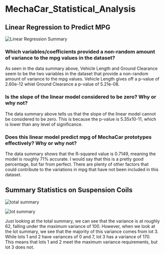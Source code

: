 # MechaCar_Statistical_Analysis
## Linear Regression to Predict MPG

![Linear Regression Summary](https://user-images.githubusercontent.com/115501756/219247893-ecfb5fae-0eb9-4ecd-bd2e-5836d957defc.png)

### Which variables/coefficients provided a non-random amount of variance to the mpg values in the dataset?
As seen in the data summary above, Vehicle Length and Ground Clearance seem to be the two variables in the dataset that provide a non-random amount of variance to the mpg values. Vehicle Length gives off a p-value of 2.60e-12 whiel Ground Clearance a p-value of 5.21e-08.
### Is the slope of the linear model considered to be zero? Why or why not?
The data summary above tells us that the slope of the linear model cannot be considered to be zero. This is because the p-value is 5.35x10-11, which is lower than any level of significance. 
### Does this linear model predict mpg of MechaCar prototypes effectively? Why or why not?
The data summary shows that the R-squared value is 0.7149, meaning the model is roughly 71% accurate. I would say that this is a pretty good percentage, but far from perfect. There are plenty of other factors that could contribute to the variations in mpg that have not been included in this dataset.

## Summary Statistics on Suspension Coils
![total summary](https://user-images.githubusercontent.com/115501756/219253938-9712ae88-4ab6-4d28-88ea-35b30d14488e.png)

![lot summary](https://user-images.githubusercontent.com/115501756/219253950-dae53b42-7580-4229-8421-6e266bede571.png)

Just looking at the total summary, we can see that the variance is at roughly 62, falling under the maximum variance of 100. However, when we look at the lot summary, we see that the majority of this variance comes from lot 3. While lots 1 and 2 have variances of 0 and 7, lot 3 has a variance of 170. This means that lots 1 and 2 meet the maximum variance requirements, but lot 3 does not.


